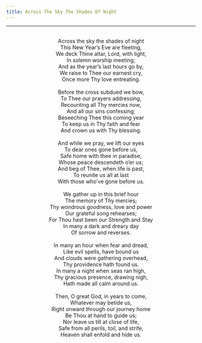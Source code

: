 ```yaml
---
title: Across The Sky The Shades Of Night
---
```


---
<center>
<br/>
Across the sky the shades of night<br/>
This New Year’s Eve are fleeting,<br/>
We deck Thine altar, Lord, with light,<br/>
In solemn worship meeting;<br/>
And as the year’s last hours go by,<br/>
We raise to Thee our earnest cry,<br/>
Once more Thy love entreating.<br/>
<br/>
Before the cross subdued we bow,<br/>
To Thee our prayers addressing,<br/>
Recounting all Thy mercies now,<br/>
And all our sins confessing;<br/>
Beseeching Thee this coming year<br/>
To keep us in Thy faith and fear<br/>
And crown us with Thy blessing.<br/>
<br/>
And while we pray, we lift our eyes<br/>
To dear ones gone before us,<br/>
Safe home with thee in paradise,<br/>
Whose peace descendeth o’er us;<br/>
And beg of Thee, when life is past,<br/>
To reunite us all at last<br/>
With those who’ve gone before us.<br/>
<br/>
We gather up in this brief hour<br/>
The memory of Thy mercies;<br/>
Thy wondrous goodness, love and power<br/>
Our grateful song rehearses;<br/>
For Thou hast been our Strength and Stay<br/>
In many a dark and dreary day<br/>
Of sorrow and reverses.<br/>
<br/>
In many an hour when fear and dread,<br/>
Like evil spells, have bound us<br/>
And clouds were gathering overhead,<br/>
Thy providence hath found us.<br/>
In many a night when seas ran high,<br/>
Thy gracious presence, drawing nigh,<br/>
Hath made all calm around us.<br/>
<br/>
Then, O great God, in years to come,<br/>
Whatever may betide us,<br/>
Right onward through our journey home<br/>
Be Thou at hand to guide us;<br/>
Nor leave us till at close of life,<br/>
Safe from all perils, toil, and strife,<br/>
Heaven shall enfold and hide us.<br/>

</center>
